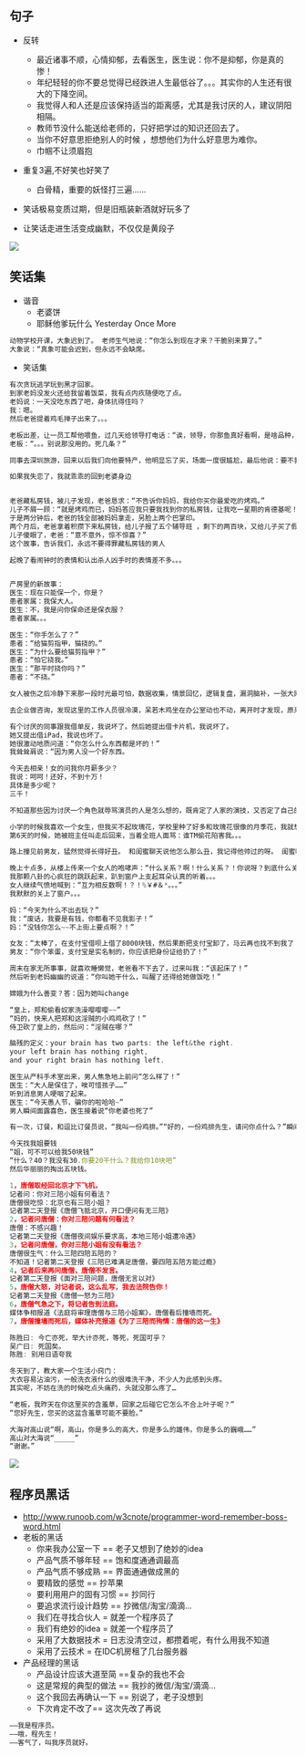 ## 句子

- 反转

  - 最近诸事不顺，心情抑郁，去看医生，医生说：你不是抑郁，你是真的惨！
  - 年纪轻轻的你不要总觉得已经跌进人生最低谷了。。。其实你的人生还有很大的下降空间。
  - 我觉得人和人还是应该保持适当的距离感，尤其是我讨厌的人，建议阴阳相隔。
  - 教师节没什么能送给老师的，只好把学过的知识还回去了。
  - 当你不好意思拒绝别人的时候 ，想想他们为什么好意思为难你。
  - 巾帼不让须眉抱

- 重复3遍,不好笑也好笑了
  - 白骨精，重要的妖怪打三遍……

- 笑话极易变质过期，但是旧瓶装新酒就好玩多了

- 让笑话走进生活变成幽默，不仅仅是黄段子

![](https://pic3.zhimg.com/50/a5c2087306ff6ce10f906ed10094418e_hd.jpg)

## 笑话集

- 谐音
  - 老婆饼
  - 耶稣他爹玩什么 Yesterday Once More

```javascript
动物学校开课，大象迟到了。 老师生气地说：“你怎么到现在才来？干脆别来算了。”
大象说：“真象可能会迟到，但永远不会缺席。
```

- 笑话集

```js
有次贪玩逃学玩到黑才回家。
到家老妈没发火还给我留着饭菜，我有点内疚随便吃了点。
老妈说：一天没吃东西了吧，身体抗得住吗？
我：嗯。
然后老爸提着鸡毛掸子出来了。。。

老板出差，让一员工帮他喂鱼，过几天给领导打电话：“诶，领导，你那鱼真好看啊，是啥品种，在哪买的啊？”
老板：“。。。别说那没用的。死几条？”

同事去深圳旅游，回来以后我们向他要特产，他明显忘了买，场面一度很尴尬，最后他说：要不我给你们一人冲点Q币吧。

如果我失恋了，我就乖乖的回到老婆身边


老爸藏私房钱，被儿子发现，老爸恳求：“不告诉你妈妈，我给你买你最爱吃的烤鸡。”
儿子不屑一顾：“就是烤鸡而已，妈妈答应我只要我找到你的私房钱，让我吃一星期的肯德基呢！”
于是两分钟后，老爸的钱全部被妈妈拿走，另脸上两个巴掌印。
两个月后，老爸拿着积攒下来私房钱，给儿子报了五个辅导班 ，剩下的两百块，又给儿子买了假期语文数学大礼包。
儿子傻眼了，老爸：“意不意外，惊不惊喜？”
这个故事，告诉我们，永远不要得罪藏私房钱的男人

起晚了看闹钟时的表情和认出杀人凶手时的表情差不多。。。


产房里的新故事：
医生：现在只能保一个，你是？
患者家属：我保大人。
医生：不，我是问你保命还是保衣服？
患者家属。。。

医生：“你手怎么了？”
患者：“给猫剪指甲，猫挠的。”
医生：“为什么要给猫剪指甲？”
患者：“怕它挠我。”
医生：“那平时挠你吗？”
患者：“不挠。”

女人被伤之后冷静下来那一段时光最可怕，数据收集，情景回忆，逻辑复盘，漏洞脑补，一张大网织起来，又细又密，基本上刑警会什么她们会什么。

去企业做咨询，发现这里的工作人员很冷漠，呆若木鸡坐在办公室动也不动，离开时才发现，原来是中国石化。。。

有个讨厌的同事跟我借单反，我说坏了。然后她提出借卡片机，我说坏了。
她又提出借iPad，我说也坏了。
她很激动地质问道：“你怎么什么东西都是坏的！”
我耸耸肩说：“因为男人没一个好东西。

今天去相亲！女的问我你月薪多少？
我说：呵呵！还好，不到十万！
具体是多少呢？
三千！

不知道那些因为讨厌一个角色就辱骂演员的人是怎么想的，既肯定了人家的演技，又否定了自己的智商。。。

小学的时候我喜欢一个女生，但我买不起玫瑰花，学校里种了好多和玫瑰花很像的月季花，我就想浪漫追求她，每天偷一支月季花放她书包，总有一天她会感动。。。
第6天的时候，她被班主任叫走后回来，当着全班人面骂：谁TM偷花陷害我。。。

路上撞见前男友，猛然觉得长得好丑。 和闺蜜聊天说他怎么那么丑，我记得他帅过的呀。 闺蜜哈哈大笑：他哪是帅过，是你爱过。 我。。。

晚上十点多，从楼上传来一个女人的咆哮声：“什么关系？啊！什么关系？！你说呀？到底什么关系？”
我那颗八卦的心疯狂的跳跃起来，趴到窗户上支起耳朵认真的听着。。。
女人继续气愤地喊到：“互为相反数啊！？！%￥#＆*。。。”
我默默的关上了窗户。。。

妈：“今天为什么不出去玩？”
我：“废话，我要是有钱，你都看不见我影子！”
妈：“没钱你怎么~~不上街上要点啊？！”

女友：“太棒了，在支付宝借呗上借了8000块钱，然后果断把支付宝卸了，马云再也找不到我了！”
男友：“你个笨蛋，支付宝是实名制的，你应该把身份证给扔了！”

周末在家无所事事，就喜欢睡懒觉，老爸看不下去了，过来叫我：“该起床了！”
然后听到老妈幽幽的说道：“你叫她干什么，叫醒了还得给她做饭吃！”

嫦娥为什么善变？答：因为她叫change

“皇上，郑和偷看奴家洗澡嘤嘤嘤~~”
“妈的，快来人把郑和这淫贼的小鸡鸡砍了！”
侍卫砍了皇上的，然后问：“淫贼在哪？”

脑残的定义：your brain has two parts: the left&the right.
your left brain has nothing right,
and your right brain has nothing left.

医生从产科手术室出来，男人焦急地上前问“怎么样了！”   
医生：“大人是保住了，唉可惜孩子……”   
听到消息男人哽咽了起来。
医生：“今天愚人节，骗你的啦哈哈~”   
男人瞬间面露喜色，医生接着说“你老婆也死了”

有一次，订餐，和逗比订餐员说，“我叫一份鸡排。”“好的，一份鸡排先生，请问你点什么？”瞬间我手机掉了。

今天找我姐要钱
“姐，可不可以给我50块钱”
“什么？40？我没有30.你要20干什么？我给你10块吧”
然后华丽丽的掏出五块钱。

1，唐僧取经回北京才下飞机，
记者问：你对三陪小姐有何看法？
唐僧很吃惊：北京也有三陪小姐？
记者第二天登报《唐僧飞抵北京，开口便问有无三陪》
2，记者问唐僧：你对三陪问题有何看法？
唐僧：不感兴趣！
记者第二天登报《唐僧夜间娱乐要求高，本地三陪小姐遭冷遇》
3，记者问唐僧，你对三陪小姐有没有看法？
唐僧很生气：什么三陪四陪五陪的？
不知道！记者第二天登报《三陪已难满足唐僧，要四陪五陪方能过瘾》
4，记者后来再问唐僧，唐僧不发言。
记者第二天登报《面对三陪问题，唐僧无言以对》
5，唐僧大怒，对记者说，这么乱写，我去法院告你！
记者第二天登报《唐僧一怒为三陪》
6，唐僧气急之下，将记者告到法庭。
媒体争相报道《法庭将审理唐僧与三陪小姐案》，唐僧看后撞墙而死。
7，唐僧撞墙而死后，媒体补充报道《为了三陪而殉情：唐僧的这一生》

陈胜曰: 今亡亦死，举大计亦死，等死，死国可乎？
吴广曰: 死国矣。
陈胜: 别用日语夸我

冬天到了，教大家一个生活小窍门：
大衣容易沾油污，一般洗衣液什么的很难洗干净，不少人为此感到头疼。
其实呢，不妨在洗的时候吃点头痛药，头就没那么疼了…

“老板，我昨天在你这里买的含羞草，回家之后碰它它怎么不合上叶子呢？”
“您好先生，您买的这盆含羞草可能不要脸。”

大海对高山说“啊，高山，你是多么的高大，你是多么的雄伟，你是多么的巍峨……”
高山对大海说“_____”
“谢谢。”
```

![](https://pic1.zhimg.com/50/0f81fcd1f5033035083fb2371b27c3c8_hd.png)


## 程序员黑话

- http://www.runoob.com/w3cnote/programmer-word-remember-boss-word.html
- 老板的黑话
  - 你来我办公室一下 == 老子又想到了绝妙的idea
  - 产品气质不够年轻 == 饱和度通通调最高
  - 产品气质不够成熟 == 界面通通做成黑的
  - 要精致的感觉 == 抄苹果
  - 要利用用户的固有习惯 == 抄同行
  - 要追求流行设计趋势 == 抄微信/淘宝/滴滴…
  - 我们在寻找合伙人 = 就差一个程序员了
  - 我们有绝妙的idea = 就差一个程序员了
  - 采用了大数据技术 = 日志没清空过，都攒着呢，有什么用我不知道
  - 采用了云技术 = 在IDC机房租了几台服务器
- 产品经理的黑话
  - 产品设计应该大道至简 ==复杂的我也不会
  - 这是常规的典型的做法 == 我抄的微信/淘宝/滴滴…
  - 这个我回去再确认一下 == 别说了，老子没想到
  - 下次肯定不改了== 这次先改了再说

```js
——我是程序员。
——哦，程先生！
——客气了，叫我序员就好。
```
